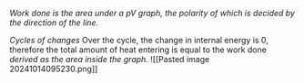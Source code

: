 *Work done is the area under a pV graph, the polarity of which is decided by the direction of the line.*

*Cycles of changes*
Over the cycle, the change in internal energy is 0, therefore the total amount of heat entering is equal to the work done *derived as the area inside the graph.*
![[Pasted image 20241014095230.png]]